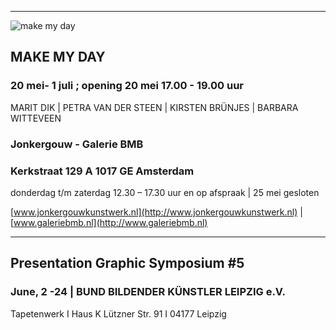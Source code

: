 


---
![make my day](https://c1.staticflickr.com/5/4158/34434798435_1d36017762_m.jpg)
## MAKE MY DAY

### 20 mei- 1 juli ; opening 20 mei 17.00 - 19.00 uur

MARIT DIK | PETRA VAN DER STEEN | KIRSTEN BRÜNJES | BARBARA WITTEVEEN


### Jonkergouw - Galerie BMB

### Kerkstraat 129 A 1017 GE Amsterdam

donderdag t/m zaterdag 12.30 – 17.30 uur en op afspraak | 25 mei gesloten

[www.jonkergouwkunstwerk.nl](http://www.jonkergouwkunstwerk.nl) | [www.galeriebmb.nl](http://www.galeriebmb.nl)




---


## Presentation Graphic Symposium #5

### June, 2 -24 | BUND BILDENDER KÜNSTLER LEIPZIG e.V.
Tapetenwerk I Haus K
Lützner Str. 91 I 04177 Leipzig
